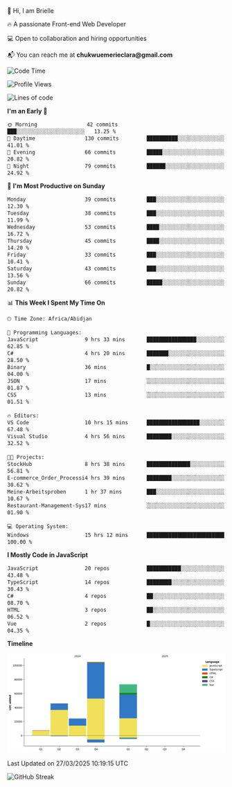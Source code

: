 <div align="left">
  <p>👋 Hi, I am Brielle</p>
  <p>🔥 A passionate Front-end Web Developer</p>
  <p>💻 Open to collaboration and hiring opportunities</p>
  <p>📬 You can reach me at <strong>chukwuemerieclara@gmail.com</strong></p>
</div>


 
 <!--START_SECTION:waka-->
![Code Time](http://img.shields.io/badge/Code%20Time-553%20hrs%206%20mins-blue)

![Profile Views](http://img.shields.io/badge/Profile%20Views-0-blue)

![Lines of code](https://img.shields.io/badge/From%20Hello%20World%20I%27ve%20Written-254.7%20thousand%20lines%20of%20code-blue)

**I'm an Early 🐤** 

```text
🌞 Morning                42 commits          ███░░░░░░░░░░░░░░░░░░░░░░   13.25 % 
🌆 Daytime                130 commits         ██████████░░░░░░░░░░░░░░░   41.01 % 
🌃 Evening                66 commits          █████░░░░░░░░░░░░░░░░░░░░   20.82 % 
🌙 Night                  79 commits          ██████░░░░░░░░░░░░░░░░░░░   24.92 % 
```
📅 **I'm Most Productive on Sunday** 

```text
Monday                   39 commits          ███░░░░░░░░░░░░░░░░░░░░░░   12.30 % 
Tuesday                  38 commits          ███░░░░░░░░░░░░░░░░░░░░░░   11.99 % 
Wednesday                53 commits          ████░░░░░░░░░░░░░░░░░░░░░   16.72 % 
Thursday                 45 commits          ████░░░░░░░░░░░░░░░░░░░░░   14.20 % 
Friday                   33 commits          ███░░░░░░░░░░░░░░░░░░░░░░   10.41 % 
Saturday                 43 commits          ███░░░░░░░░░░░░░░░░░░░░░░   13.56 % 
Sunday                   66 commits          █████░░░░░░░░░░░░░░░░░░░░   20.82 % 
```


📊 **This Week I Spent My Time On** 

```text
🕑︎ Time Zone: Africa/Abidjan

💬 Programming Languages: 
JavaScript               9 hrs 33 mins       ████████████████░░░░░░░░░   62.85 % 
C#                       4 hrs 20 mins       ███████░░░░░░░░░░░░░░░░░░   28.50 % 
Binary                   36 mins             █░░░░░░░░░░░░░░░░░░░░░░░░   04.00 % 
JSON                     17 mins             ░░░░░░░░░░░░░░░░░░░░░░░░░   01.87 % 
CSS                      13 mins             ░░░░░░░░░░░░░░░░░░░░░░░░░   01.51 % 

🔥 Editors: 
VS Code                  10 hrs 15 mins      █████████████████░░░░░░░░   67.48 % 
Visual Studio            4 hrs 56 mins       ████████░░░░░░░░░░░░░░░░░   32.52 % 

🐱‍💻 Projects: 
StockHub                 8 hrs 38 mins       ██████████████░░░░░░░░░░░   56.81 % 
E-commerce_Order_Processi4 hrs 39 mins       ████████░░░░░░░░░░░░░░░░░   30.62 % 
Meine-Arbeitsproben      1 hr 37 mins        ███░░░░░░░░░░░░░░░░░░░░░░   10.67 % 
Restaurant-Management-Sys17 mins             ░░░░░░░░░░░░░░░░░░░░░░░░░   01.90 % 

💻 Operating System: 
Windows                  15 hrs 12 mins      █████████████████████████   100.00 % 
```

**I Mostly Code in JavaScript** 

```text
JavaScript               20 repos            ███████████░░░░░░░░░░░░░░   43.48 % 
TypeScript               14 repos            ████████░░░░░░░░░░░░░░░░░   30.43 % 
C#                       4 repos             ██░░░░░░░░░░░░░░░░░░░░░░░   08.70 % 
HTML                     3 repos             ██░░░░░░░░░░░░░░░░░░░░░░░   06.52 % 
Vue                      2 repos             █░░░░░░░░░░░░░░░░░░░░░░░░   04.35 % 
```



**Timeline**

![Lines of Code chart](https://raw.githubusercontent.com/Brielle28/Brielle28/main/assets/bar_graph.png)


 Last Updated on 27/03/2025 10:19:15 UTC
<!--END_SECTION:waka-->

![GitHub Streak](https://github-readme-streak-stats.herokuapp.com/?user=Brielle28)




